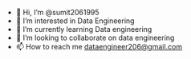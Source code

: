 - 👋 Hi, I’m @sumit2061995
- 👀 I’m interested in Data Engineering
- 🌱 I’m currently learning Data engineering
- 💞️ I’m looking to collaborate on data engineering
- 📫 How to reach me dataengineer206@gmail.com

<!---
sumit2061995/sumit2061995 is a ✨ special ✨ repository because its `README.md` (this file) appears on your GitHub profile.
You can click the Preview link to take a look at your changes.
--->
